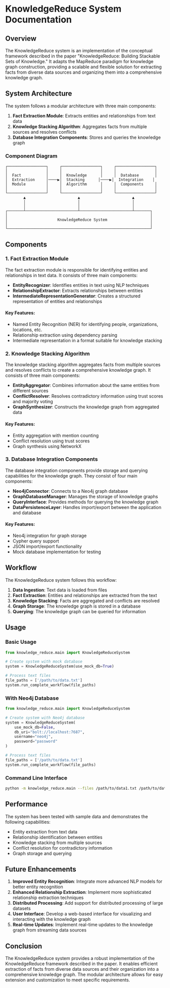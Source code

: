 # KnowledgeReduce System Documentation

## Overview

The KnowledgeReduce system is an implementation of the conceptual framework described in the paper "KnowledgeReduce: Building Stackable Sets of Knowledge." It adapts the MapReduce paradigm for knowledge graph construction, providing a scalable and flexible solution for extracting facts from diverse data sources and organizing them into a comprehensive knowledge graph.

## System Architecture

The system follows a modular architecture with three main components:

1. **Fact Extraction Module**: Extracts entities and relationships from text data
2. **Knowledge Stacking Algorithm**: Aggregates facts from multiple sources and resolves conflicts
3. **Database Integration Components**: Stores and queries the knowledge graph

### Component Diagram

```
┌─────────────────┐     ┌─────────────────┐     ┌─────────────────┐
│                 │     │                 │     │                 │
│  Fact           │     │  Knowledge      │     │  Database       │
│  Extraction     │────▶│  Stacking      │────▶│  Integration    │
│  Module         │     │  Algorithm      │     │  Components     │
│                 │     │                 │     │                 │
└─────────────────┘     └─────────────────┘     └─────────────────┘
        ▲                       ▲                       ▲
        │                       │                       │
        │                       │                       │
┌───────┴───────────────────────┴───────────────────────┴───────┐
│                                                               │
│                      KnowledgeReduce System                   │
│                                                               │
└───────────────────────────────────────────────────────────────┘
```

## Components

### 1. Fact Extraction Module

The fact extraction module is responsible for identifying entities and relationships in text data. It consists of three main components:

- **EntityRecognizer**: Identifies entities in text using NLP techniques
- **RelationshipExtractor**: Extracts relationships between entities
- **IntermediateRepresentationGenerator**: Creates a structured representation of entities and relationships

#### Key Features:
- Named Entity Recognition (NER) for identifying people, organizations, locations, etc.
- Relationship extraction using dependency parsing
- Intermediate representation in a format suitable for knowledge stacking

### 2. Knowledge Stacking Algorithm

The knowledge stacking algorithm aggregates facts from multiple sources and resolves conflicts to create a comprehensive knowledge graph. It consists of three main components:

- **EntityAggregator**: Combines information about the same entities from different sources
- **ConflictResolver**: Resolves contradictory information using trust scores and majority voting
- **GraphSynthesizer**: Constructs the knowledge graph from aggregated data

#### Key Features:
- Entity aggregation with mention counting
- Conflict resolution using trust scores
- Graph synthesis using NetworkX

### 3. Database Integration Components

The database integration components provide storage and querying capabilities for the knowledge graph. They consist of four main components:

- **Neo4jConnector**: Connects to a Neo4j graph database
- **GraphDatabaseManager**: Manages the storage of knowledge graphs
- **QueryInterface**: Provides methods for querying the knowledge graph
- **DataPersistenceLayer**: Handles import/export between the application and database

#### Key Features:
- Neo4j integration for graph storage
- Cypher query support
- JSON import/export functionality
- Mock database implementation for testing

## Workflow

The KnowledgeReduce system follows this workflow:

1. **Data Ingestion**: Text data is loaded from files
2. **Fact Extraction**: Entities and relationships are extracted from the text
3. **Knowledge Stacking**: Facts are aggregated and conflicts are resolved
4. **Graph Storage**: The knowledge graph is stored in a database
5. **Querying**: The knowledge graph can be queried for information

## Usage

### Basic Usage

```python
from knowledge_reduce.main import KnowledgeReduceSystem

# Create system with mock database
system = KnowledgeReduceSystem(use_mock_db=True)

# Process text files
file_paths = ['/path/to/data.txt']
system.run_complete_workflow(file_paths)
```

### With Neo4j Database

```python
from knowledge_reduce.main import KnowledgeReduceSystem

# Create system with Neo4j database
system = KnowledgeReduceSystem(
    use_mock_db=False,
    db_uri="bolt://localhost:7687",
    username="neo4j",
    password="password"
)

# Process text files
file_paths = ['/path/to/data.txt']
system.run_complete_workflow(file_paths)
```

### Command Line Interface

```bash
python -m knowledge_reduce.main --files /path/to/data1.txt /path/to/data2.txt
```

## Performance

The system has been tested with sample data and demonstrates the following capabilities:

- Entity extraction from text data
- Relationship identification between entities
- Knowledge stacking from multiple sources
- Conflict resolution for contradictory information
- Graph storage and querying

## Future Enhancements

1. **Improved Entity Recognition**: Integrate more advanced NLP models for better entity recognition
2. **Enhanced Relationship Extraction**: Implement more sophisticated relationship extraction techniques
3. **Distributed Processing**: Add support for distributed processing of large datasets
4. **User Interface**: Develop a web-based interface for visualizing and interacting with the knowledge graph
5. **Real-time Updates**: Implement real-time updates to the knowledge graph from streaming data sources

## Conclusion

The KnowledgeReduce system provides a robust implementation of the KnowledgeReduce framework described in the paper. It enables efficient extraction of facts from diverse data sources and their organization into a comprehensive knowledge graph. The modular architecture allows for easy extension and customization to meet specific requirements.
